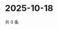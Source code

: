 # 2025-10-18

共 0 条

<!-- BEGIN ZHIHUQUESTIONS -->
<!-- 最后更新时间 Sat Oct 18 2025 12:13:06 GMT+0800 (China Standard Time) -->

<!-- END ZHIHUQUESTIONS -->
